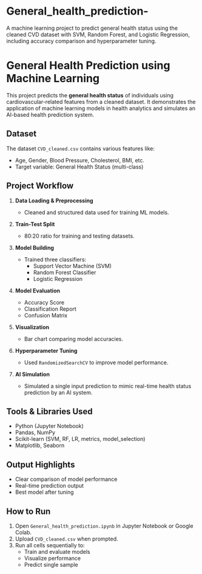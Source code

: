 # General_health_prediction-
A machine learning project to predict general health status using the cleaned CVD dataset with SVM, Random Forest, and Logistic Regression, including accuracy comparison and hyperparameter tuning.

#  General Health Prediction using Machine Learning

This project predicts the **general health status** of individuals using cardiovascular-related features from a cleaned dataset. It demonstrates the application of machine learning models in health analytics and simulates an AI-based health prediction system.

##  Dataset

The dataset `CVD_cleaned.csv` contains various features like:
- Age, Gender, Blood Pressure, Cholesterol, BMI, etc.
- Target variable: General Health Status (multi-class)

##  Project Workflow

1. **Data Loading & Preprocessing**  
   - Cleaned and structured data used for training ML models.

2. **Train-Test Split**  
   - 80:20 ratio for training and testing datasets.

3. **Model Building**  
   - Trained three classifiers:
     - Support Vector Machine (SVM)
     - Random Forest Classifier
     - Logistic Regression

4. **Model Evaluation**  
   - Accuracy Score
   - Classification Report
   - Confusion Matrix

5. **Visualization**  
   - Bar chart comparing model accuracies.

6. **Hyperparameter Tuning**  
   - Used `RandomizedSearchCV` to improve model performance.

7. **AI Simulation**  
   - Simulated a single input prediction to mimic real-time health status prediction by an AI system.

##  Tools & Libraries Used

- Python (Jupyter Notebook)
- Pandas, NumPy
- Scikit-learn (SVM, RF, LR, metrics, model_selection)
- Matplotlib, Seaborn

##  Output Highlights

- Clear comparison of model performance
- Real-time prediction output
- Best model after tuning

##  How to Run

1. Open `General_health_prediction.ipynb` in Jupyter Notebook or Google Colab.
2. Upload `CVD_cleaned.csv` when prompted.
3. Run all cells sequentially to:
   - Train and evaluate models
   - Visualize performance
   - Predict single sample



